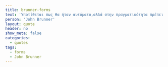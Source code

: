 ```yaml
---
title: brunner-forms
text: 'Υποτίθεται πως θα ήταν αυτόματο,αλλά στην πραγματικότητα πρέπει να πατήσεις κάποιο κουμπί.'
person: 'John Brunner'
layout: quote
header: no
show_meta: false
categories:
  - quotes
tags:
  - forms
  - John Brunner
---
```

